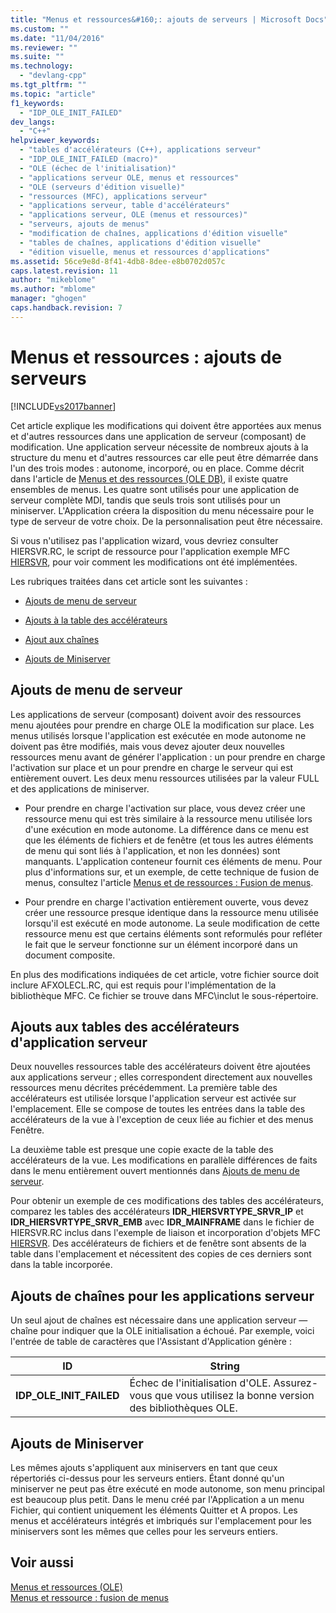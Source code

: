 ```yaml
---
title: "Menus et ressources&#160;: ajouts de serveurs | Microsoft Docs"
ms.custom: ""
ms.date: "11/04/2016"
ms.reviewer: ""
ms.suite: ""
ms.technology: 
  - "devlang-cpp"
ms.tgt_pltfrm: ""
ms.topic: "article"
f1_keywords: 
  - "IDP_OLE_INIT_FAILED"
dev_langs: 
  - "C++"
helpviewer_keywords: 
  - "tables d'accélérateurs (C++), applications serveur"
  - "IDP_OLE_INIT_FAILED (macro)"
  - "OLE (échec de l'initialisation)"
  - "applications serveur OLE, menus et ressources"
  - "OLE (serveurs d'édition visuelle)"
  - "ressources (MFC), applications serveur"
  - "applications serveur, table d'accélérateurs"
  - "applications serveur, OLE (menus et ressources)"
  - "serveurs, ajouts de menus"
  - "modification de chaînes, applications d'édition visuelle"
  - "tables de chaînes, applications d'édition visuelle"
  - "édition visuelle, menus et ressources d'applications"
ms.assetid: 56ce9e8d-8f41-4db8-8dee-e8b0702d057c
caps.latest.revision: 11
author: "mikeblome"
ms.author: "mblome"
manager: "ghogen"
caps.handback.revision: 7
---
```

# Menus et ressources&#160;: ajouts de serveurs
[!INCLUDE[vs2017banner](../assembler/inline/includes/vs2017banner.md)]

Cet article explique les modifications qui doivent être apportées aux menus et d'autres ressources dans une application de serveur \(composant\) de modification.  Une application serveur nécessite de nombreux ajouts à la structure du menu et d'autres ressources car elle peut être démarrée dans l'un des trois modes : autonome, incorporé, ou en place.  Comme décrit dans l'article de [Menus et des ressources \(OLE DB\)](../mfc/menus-and-resources-ole.md), il existe quatre ensembles de menus.  Les quatre sont utilisés pour une application de serveur complète MDI, tandis que seuls trois sont utilisés pour un miniserver.  L'Application créera la disposition du menu nécessaire pour le type de serveur de votre choix.  De la personnalisation peut être nécessaire.  
  
 Si vous n'utilisez pas l'application wizard, vous devriez consulter HIERSVR.RC, le script de ressource pour l'application exemple MFC [HIERSVR](../top/visual-cpp-samples.md), pour voir comment les modifications ont été implémentées.  
  
 Les rubriques traitées dans cet article sont les suivantes :  
  
-   [Ajouts de menu de serveur](#_core_server_menu_additions)  
  
-   [Ajouts à la table des accélérateurs](#_core_server_application_accelerator_table_additions)  
  
-   [Ajout aux chaînes](../mfc/menus-and-resources-container-additions.md)  
  
-   [Ajouts de Miniserver](#_core_mini.2d.server_additions)  
  
##  <a name="_core_server_menu_additions"></a> Ajouts de menu de serveur  
 Les applications de serveur \(composant\) doivent avoir des ressources menu ajoutées pour prendre en charge OLE la modification sur place.  Les menus utilisés lorsque l'application est exécutée en mode autonome ne doivent pas être modifiés, mais vous devez ajouter deux nouvelles ressources menu avant de générer l'application : un pour prendre en charge l'activation sur place et un pour prendre en charge le serveur qui est entièrement ouvert.  Les deux menu ressources utilisées par la valeur FULL et des applications de miniserver.  
  
-   Pour prendre en charge l'activation sur place, vous devez créer une ressource menu qui est très similaire à la ressource menu utilisée lors d'une exécution en mode autonome.  La différence dans ce menu est que les éléments de fichiers et de fenêtre \(et tous les autres éléments de menu qui sont liés à l'application, et non les données\) sont manquants.  L'application conteneur fournit ces éléments de menu.  Pour plus d'informations sur, et un exemple, de cette technique de fusion de menus, consultez l'article [Menus et de ressources : Fusion de menus](../mfc/menus-and-resources-menu-merging.md).  
  
-   Pour prendre en charge l'activation entièrement ouverte, vous devez créer une ressource presque identique dans la ressource menu utilisée lorsqu'il est exécuté en mode autonome.  La seule modification de cette ressource menu est que certains éléments sont reformulés pour refléter le fait que le serveur fonctionne sur un élément incorporé dans un document composite.  
  
 En plus des modifications indiquées de cet article, votre fichier source doit inclure AFXOLECL.RC, qui est requis pour l'implémentation de la bibliothèque MFC.  Ce fichier se trouve dans MFC\\inclut le sous\-répertoire.  
  
##  <a name="_core_server_application_accelerator_table_additions"></a> Ajouts aux tables des accélérateurs d'application serveur  
 Deux nouvelles ressources table des accélérateurs doivent être ajoutées aux applications serveur ; elles correspondent directement aux nouvelles ressources menu décrites précédemment.  La première table des accélérateurs est utilisée lorsque l'application serveur est activée sur l'emplacement.  Elle se compose de toutes les entrées dans la table des accélérateurs de la vue à l'exception de ceux liée au fichier et des menus Fenêtre.  
  
 La deuxième table est presque une copie exacte de la table des accélérateurs de la vue.  Les modifications en parallèle différences de faits dans le menu entièrement ouvert mentionnés dans [Ajouts de menu de serveur](#_core_server_menu_additions).  
  
 Pour obtenir un exemple de ces modifications des tables des accélérateurs, comparez les tables des accélérateurs **IDR\_HIERSVRTYPE\_SRVR\_IP** et **IDR\_HIERSVRTYPE\_SRVR\_EMB** avec **IDR\_MAINFRAME** dans le fichier de HIERSVR.RC inclus dans l'exemple de liaison et incorporation d'objets MFC [HIERSVR](../top/visual-cpp-samples.md).  Des accélérateurs de fichiers et de fenêtre sont absents de la table dans l'emplacement et nécessitent des copies de ces derniers sont dans la table incorporée.  
  
##  <a name="_core_string_table_additions_for_server_applications"></a> Ajouts de chaînes pour les applications serveur  
 Un seul ajout de chaînes est nécessaire dans une application serveur — chaîne pour indiquer que la OLE initialisation a échoué.  Par exemple, voici l'entrée de table de caractères que l'Assistant d'Application génère :  
  
|ID|String|  
|--------|------------|  
|**IDP\_OLE\_INIT\_FAILED**|Échec de l'initialisation d'OLE.  Assurez\-vous que vous utilisez la bonne version des bibliothèques OLE.|  
  
##  <a name="_core_mini.2d.server_additions"></a> Ajouts de Miniserver  
 Les mêmes ajouts s'appliquent aux miniservers en tant que ceux répertoriés ci\-dessus pour les serveurs entiers.  Étant donné qu'un miniserver ne peut pas être exécuté en mode autonome, son menu principal est beaucoup plus petit.  Dans le menu créé par l'Application a un menu Fichier, qui contient uniquement les éléments Quitter et A propos.  Les menus et accélérateurs intégrés et imbriqués sur l'emplacement pour les miniservers sont les mêmes que celles pour les serveurs entiers.  
  
## Voir aussi  
 [Menus et ressources \(OLE\)](../mfc/menus-and-resources-ole.md)   
 [Menus et ressource : fusion de menus](../mfc/menus-and-resources-menu-merging.md)